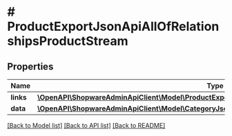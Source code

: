 # # ProductExportJsonApiAllOfRelationshipsProductStream

## Properties

Name | Type | Description | Notes
------------ | ------------- | ------------- | -------------
**links** | [**\OpenAPI\ShopwareAdminApiClient\Model\ProductExportJsonApiAllOfRelationshipsProductStreamLinks**](ProductExportJsonApiAllOfRelationshipsProductStreamLinks.md) |  | [optional]
**data** | [**\OpenAPI\ShopwareAdminApiClient\Model\CategoryJsonApiAllOfRelationshipsProductStreamData**](CategoryJsonApiAllOfRelationshipsProductStreamData.md) |  | [optional]

[[Back to Model list]](../../README.md#models) [[Back to API list]](../../README.md#endpoints) [[Back to README]](../../README.md)
